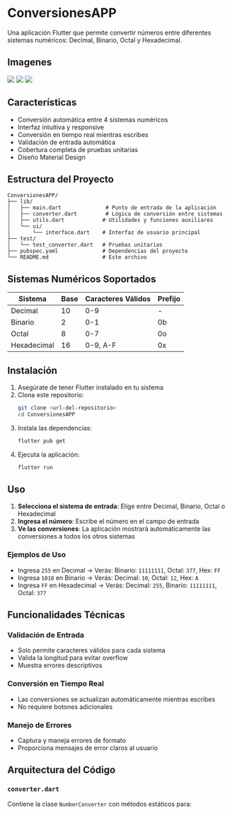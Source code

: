 # ConversionesAPP

Una aplicación Flutter que permite convertir números entre diferentes sistemas numéricos: Decimal, Binario, Octal y Hexadecimal.

## Imagenes
![](/Imagenes/image-1.png)
![](/Imagenes/image-2.png)
![](/Imagenes/image-3.png)

## Características

- Conversión automática entre 4 sistemas numéricos
- Interfaz intuitiva y responsive
- Conversión en tiempo real mientras escribes
- Validación de entrada automática
- Cobertura completa de pruebas unitarias
- Diseño Material Design

## Estructura del Proyecto

```
ConversionesAPP/
├── lib/
│   ├── main.dart              # Punto de entrada de la aplicación
│   ├── converter.dart         # Lógica de conversión entre sistemas
│   ├── utils.dart            # Utilidades y funciones auxiliares
│   └── ui/
│       └── interface.dart    # Interfaz de usuario principal
├── test/
│   └── test_converter.dart   # Pruebas unitarias
├── pubspec.yaml              # Dependencias del proyecto
└── README.md                 # Este archivo
```

## Sistemas Numéricos Soportados

| Sistema | Base | Caracteres Válidos | Prefijo |
|---------|------|-------------------|---------|
| Decimal | 10 | 0-9 | - |
| Binario | 2 | 0-1 | 0b |
| Octal | 8 | 0-7 | 0o |
| Hexadecimal | 16 | 0-9, A-F | 0x |

## Instalación

1. Asegúrate de tener Flutter instalado en tu sistema
2. Clona este repositorio:
   ```bash
   git clone <url-del-repositorio>
   cd ConversionesAPP
   ```
3. Instala las dependencias:
   ```bash
   flutter pub get
   ```
4. Ejecuta la aplicación:
   ```bash
   flutter run
   ```

## Uso

1. **Selecciona el sistema de entrada**: Elige entre Decimal, Binario, Octal o Hexadecimal
2. **Ingresa el número**: Escribe el número en el campo de entrada
3. **Ve las conversiones**: La aplicación mostrará automáticamente las conversiones a todos los otros sistemas

### Ejemplos de Uso

- Ingresa `255` en Decimal → Verás: Binario: `11111111`, Octal: `377`, Hex: `FF`
- Ingresa `1010` en Binario → Verás: Decimal: `10`, Octal: `12`, Hex: `A`
- Ingresa `FF` en Hexadecimal → Verás: Decimal: `255`, Binario: `11111111`, Octal: `377`

## Funcionalidades Técnicas

### Validación de Entrada
- Solo permite caracteres válidos para cada sistema
- Valida la longitud para evitar overflow
- Muestra errores descriptivos

### Conversión en Tiempo Real
- Las conversiones se actualizan automáticamente mientras escribes
- No requiere botones adicionales

### Manejo de Errores
- Captura y maneja errores de formato
- Proporciona mensajes de error claros al usuario

## Arquitectura del Código

### `converter.dart`
Contiene la clase `NumberConverter` con métodos estáticos para: